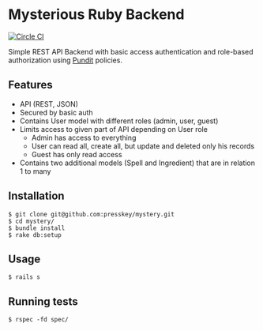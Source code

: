 # Mysterious Ruby Backend 
[![Circle CI](https://circleci.com/gh/presskey/mystery.svg?style=svg)](https://circleci.com/gh/presskey/mystery)

Simple REST API Backend with basic access authentication and role-based authorization using [Pundit](https://github.com/elabs/pundit) policies.

## Features
* API (REST, JSON)
* Secured by basic auth
* Contains User model with different roles (admin, user, guest)
* Limits access to given part of API depending on User role
  * Admin has access to everything
  * User can read all, create all, but update and deleted only his records
  * Guest has only read access
* Contains two additional models (Spell and Ingredient) that are in relation 1 to many

## Installation
```
$ git clone git@github.com:presskey/mystery.git
$ cd mystery/
$ bundle install
$ rake db:setup
```

## Usage
```
$ rails s
```

## Running tests
```
$ rspec -fd spec/
```
